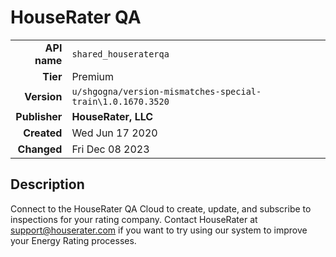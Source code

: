 # HouseRater QA
| | |
|-:|-|
|**API name**|`shared_houseraterqa`|
|**Tier**|Premium|
|**Version**|`u/shgogna/version-mismatches-special-train\1.0.1670.3520`|
|**Publisher**|**HouseRater, LLC**|
|**Created**|Wed Jun 17 2020|
|**Changed**|Fri Dec 08 2023|

## Description
Connect to the HouseRater QA Cloud to create, update, and subscribe to inspections for your rating company. Contact HouseRater at support@houserater.com if you want to try using our system to improve your Energy Rating processes.
